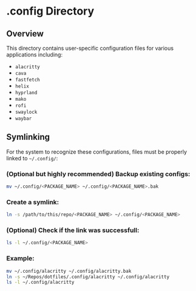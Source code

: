 # .config Directory

## Overview  
This directory contains user-specific configuration files for various applications including:  

- `alacritty`
- `cava`
- `fastfetch`
- `helix` 
- `hyprland`
- `mako`
- `rofi`
- `swaylock`
- `waybar`

## Symlinking

For the system to recognize these configurations, files must be properly linked to `~/.config/`:  

### (Optional but highly recommended) Backup existing configs:
```bash
mv ~/.config/<PACKAGE_NAME> ~/.config/<PACKAGE_NAME>.bak
```

### Create a symlink:  
```bash
ln -s /path/to/this/repo/<PACKAGE_NAME> ~/.config/<PACKAGE_NAME>
```

### (Optional) Check if the link was successfull:
```bash
ls -l ~/.config/<PACKAGE_NAME>
```

### Example:
```bash
mv ~/.config/alacritty ~/.config/alacritty.bak
ln -s ~/Repos/dotfiles/.config/alacritty ~/.config/alacritty
ls -l ~/.config/alacritty
```
